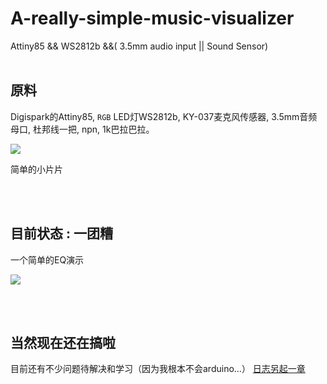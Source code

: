 # A-really-simple-music-visualizer
Attiny85 &amp;&amp; WS2812b &amp;&amp;( 3.5mm audio input || Sound Sensor)
<br>
<br>


原料
----
Digispark的Attiny85, `RGB` LED灯WS2812b, KY-037麦克风传感器, 3.5mm音频母口, 杜邦线一把, npn, 1k巴拉巴拉。

![](https://github.com/EricHerilan/A-really-simple-music-visualizer/raw/master/img/attiny85.jpg)

简单的小片片

<br>
<br>


目前状态 : 一团糟
----

一个简单的EQ演示

![](https://github.com/EricHerilan/A-really-simple-music-visualizer/raw/master/img/mess6.gif)

<br>
<br>


当然现在还在搞啦
----

目前还有不少问题待解决和学习（因为我根本不会arduino...）
[日志另起一章](https://github.com/EricHerilan/A-really-simple-music-visualizer/blob/master/log.md)
